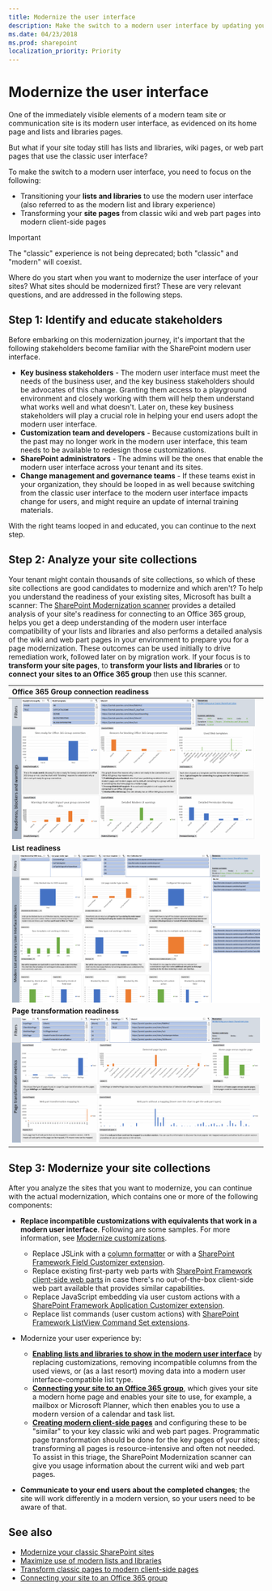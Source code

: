 ```yaml
---
title: Modernize the user interface
description: Make the switch to a modern user interface by updating your SharePoint lists and libraries and site pages.
ms.date: 04/23/2018
ms.prod: sharepoint
localization_priority: Priority
---
```


# Modernize the user interface

One of the immediately visible elements of a modern team site or communication site is its modern user interface, as evidenced on its home page and lists and libraries pages. 

But what if your site today still has lists and libraries, wiki pages, or web part pages that use the classic user interface?

To make the switch to a modern user interface, you need to focus on the following:
 
- Transitioning your **lists and libraries** to use the modern user interface (also referred to as the modern list and library experience)
- Transforming your **site pages** from classic wiki and web part pages into modern client-side pages

> [!IMPORTANT]
> The "classic" experience is not being deprecated; both "classic" and "modern" will coexist.

Where do you start when you want to modernize the user interface of your sites? What sites should be modernized first? These are very relevant questions, and are addressed in the following steps.

## Step 1: Identify and educate stakeholders

Before embarking on this modernization journey, it's important that the following stakeholders become familiar with the SharePoint modern user interface.

- **Key business stakeholders** - The modern user interface must meet the needs of the business user, and the key business stakeholders should be advocates of this change. Granting them access to a playground environment and closely working with them will help them understand what works well and what doesn't. Later on, these key business stakeholders will play a crucial role in helping your end users adopt the modern user interface.
- **Customization team and developers** - Because customizations built in the past may no longer work in the modern user interface, this team needs to be available to redesign those customizations.
- **SharePoint administrators** -  The admins will be the ones that enable the modern user interface across your tenant and its sites.
- **Change management and governance teams** - If these teams exist in your organization, they should be looped in as well because switching from the classic user interface to the modern user interface impacts change for users, and might require an update of internal training materials.

With the right teams looped in and educated, you can continue to the next step.

## Step 2: Analyze your site collections

Your tenant might contain thousands of site collections, so which of these site collections are good candidates to modernize and which aren't? To help you understand the readiness of your existing sites, Microsoft has built a scanner: The [SharePoint Modernization scanner](https://aka.ms/sppnp-modernizationscanner) provides a detailed analysis of your site's readiness for connecting to an Office 365 group, helps you get a deep understanding of the modern user interface compatibility of your lists and libraries and also performs a detailed analysis of the wiki and web part pages in your environment to prepare you for a page modernization. These outcomes can be used initially to drive remediation work, followed later on by migration work. If your focus is to **transform your site pages**,  to **transform your lists and libraries** or to **connect your sites to an Office 365 group** then use this scanner.

**Office 365 Group connection readiness** |
:---------|
![SharePoint Group connection readiness report](media/modernize/groupifyscanner.png) |
**List readiness** |
![SharePoint List and Library modern UI readiness report](media/modernize/modernuiscanner.png) |
**Page transformation readiness** |
![SharePoint Page Transformation readiness report](media/modernize/pagetransformationscanner.png) |

## Step 3: Modernize your site collections

After you analyze the sites that you want to modernize, you can continue with the actual modernization, which contains one or more of the following components:

- **Replace incompatible customizations with equivalents that work in a modern user interface**. Following are some samples. For more information, see [Modernize customizations](modernize-customizations.md).

  - Replace JSLink with a [column formatter](../declarative-customization/column-formatting.md) or with a [SharePoint Framework Field Customizer extension](../spfx/extensions/get-started/building-simple-field-customizer.md).
  - Replace existing first-party web parts with [SharePoint Framework client-side web parts](../spfx/web-parts/overview-client-side-web-parts.md) in case there's no out-of-the-box client-side web part available that provides similar capabilities.
  - Replace JavaScript embedding via user custom actions with a [SharePoint Framework Application Customizer extension](../spfx/extensions/get-started/build-a-hello-world-extension.md).
  - Replace list commands (user custom actions) with [SharePoint Framework ListView Command Set extensions](../spfx/extensions/get-started/building-simple-cmdset-with-dialog-api.md).

- Modernize your user experience by:

  - **[Enabling lists and libraries to show in the modern user interface](modernize-userinterface-lists-and-libraries.md)** by replacing customizations, removing incompatible columns from the used views, or (as a last resort) moving data into a modern user interface-compatible list type.
  - **[Connecting your site to an Office 365 group](modernize-connect-to-office365-group.md)**, which gives your site a modern home page and enables your site to use, for example, a mailbox or Microsoft Planner, which then enables you to use a modern version of a calendar and task list.
  - **[Creating modern client-side pages](modernize-classic-sites.md)** and configuring these to be "similar" to your key classic wiki and web part pages. Programmatic page transformation should be done for the key pages of your sites; transforming all pages is resource-intensive and often not needed. To assist in this triage, the SharePoint Modernization scanner can give you usage information about the current wiki and web part pages.

- **Communicate to your end users about the completed changes**; the site will work differently in a modern version, so your users need to be aware of that.

## See also

- [Modernize your classic SharePoint sites](modernize-classic-sites.md)
- [Maximize use of modern lists and libraries](modernize-userinterface-lists-and-libraries.md)
- [Transform classic pages to modern client-side pages](modernize-userinterface-site-pages.md)
- [Connecting your site to an Office 365 group](modernize-connect-to-office365-group.md)
